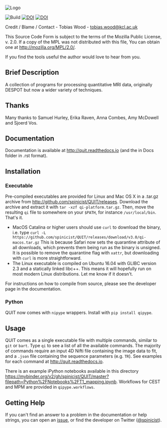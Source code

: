 ![Logo](Docs/logo.png)

![Build](https://github.com/spinicist/QUIT/workflows/Build/badge.svg)
[![DOI](http://joss.theoj.org/papers/10.21105/joss.00656/status.svg)](https://doi.org/10.21105/joss.00656)
[![DOI](https://zenodo.org/badge/37066948.svg)](https://zenodo.org/badge/latestdoi/37066948)

Credit / Blame / Contact - Tobias Wood - tobias.wood@kcl.ac.uk

This Source Code Form is subject to the terms of the Mozilla Public
License, v. 2.0. If a copy of the MPL was not distributed with this
file, You can obtain one at http://mozilla.org/MPL/2.0/.
 
If you find the tools useful the author would love to hear from you.

## Brief Description

A collection of programs for processing quantitative MRI data, originally DESPOT
but now a wider variety of techniques.

## Thanks

Many thanks to Samuel Hurley, Erika Raven, Anna Combes, Amy McDowell and 
Sjoerd Vos.

## Documentation

Documentation is available at http://quit.readthedocs.io (and the in Docs folder
in .rst format).

## Installation

### Executable

Pre-compiled executables are provided for Linux and Mac OS X in a .tar.gz 
archive from http://github.com/spinicist/QUIT/releases. Download the archive and 
extract it with `tar -xzf qi-platform.tar.gz`. Then, move the resulting `qi` 
file to somewhere on your `$PATH`, for instance `/usr/local/bin`. That's it.

- MacOS Catalina or higher users should use `curl` to download the binary, i.e. 
  type `curl -L https://github.com/spinicist/QUIT/releases/download/v3.0/qi-macos.tar.gz`
  This is because Safari now sets the quarantine attribute of all downloads,
  which prevents them being run as the binary is unsigned. It is possible to 
  remove the quarantine flag with `xattr`, but downloading with `curl` is more 
  straightforward.
- The Linux executable is compiled on Ubuntu 16.04 with GLIBC version 2.3 and a 
  statically linked libc++. This means it will hopefully run on most modern 
  Linux distributions. Let me know if it doesn't.

For instructions on how to compile from source, please see the developer page
in the documentation.

### Python

QUIT now comes with `nipype` wrappers. Install with `pip install qipype`.

## Usage

QUIT comes as a single executable file with multiple commands, similar to `git` 
or `bart`. Type `qi` to see a list of all the available commands. The majority 
of commands require an input 4D Nifti file containing the image data to fit, 
and a `.json` file containing the sequence parameters (e.g. `TR`). See 
examples for each command at http://quit.readthedocs.io.

There is an example iPython notebooks available in this 
directory https://mybinder.org/v2/gh/spinicist/QUIT/master?filepath=Python%2FNotebooks%2FT1_mapping.ipynb.
Workflows for CEST and MPM are provided in `qipype.workflows`.

## Getting Help

If you can't find an answer to a problem in the documentation or help strings, 
you can open an [issue](https://github.com/spinicist/QUIT/issues), or find the 
developer on Twitter ([@spinicist](https://twitter.com/spinicist)).
